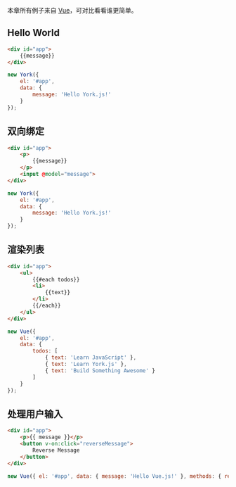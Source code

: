 本章所有例子来自 [Vue](http://cn.vuejs.org/guide/)，可对比看看谁更简单。

## Hello World

```html
<div id="app">
    {{message}}
</div>
```

```javascript
new York({
    el: '#app', 
    data: { 
        message: 'Hello York.js!'
    }
});
```


## 双向绑定

```html
<div id="app">
    <p>
        {{message}}
    </p>
    <input @model="message">
</div>
```

```javascript
new York({
    el: '#app', 
    data: { 
        message: 'Hello York.js!'
    }
});
```

## 渲染列表

```html
<div id="app">
    <ul>
        {{#each todos}}        
        <li>
            {{text}}
        </li>
        {{/each}}
    </ul>
</div>
```


```javascript
new Vue({ 
    el: '#app', 
    data: { 
        todos: [ 
            { text: 'Learn JavaScript' }, 
            { text: 'Learn York.js' }, 
            { text: 'Build Something Awesome' } 
        ]
    }
});
```

## 处理用户输入

```html
<div id="app">
    <p>{{ message }}</p>
    <button v-on:click="reverseMessage">
        Reverse Message
    </button>
</div>
```

```javascript
new Vue({ el: '#app', data: { message: 'Hello Vue.js!' }, methods: { reverseMessage: function () { this.message = this.message.split('').reverse().join('') } }})

```